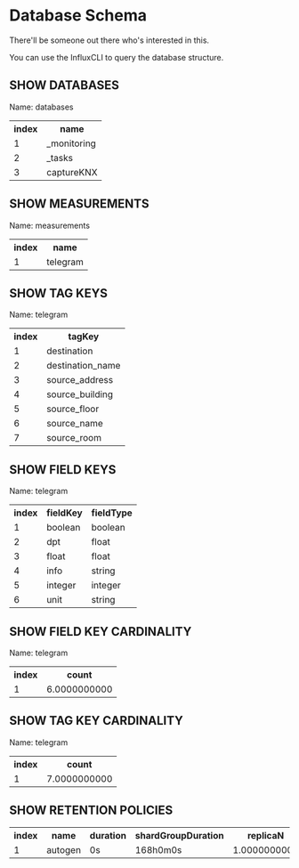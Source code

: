 
# Database Schema

There'll be someone out there who's interested in this.

You can use the InfluxCLI to query the database structure.

## SHOW DATABASES

Name: databases

<table>
<tr><th>index</th><th>name</th></tr>
<tr><td>1</td><td>_monitoring</td></tr>
<tr><td>2</td><td>_tasks</td></tr>
<tr><td>3</td><td>captureKNX</td></tr>
</table>

## SHOW MEASUREMENTS

Name: measurements
<table>
<tr><th>index</th><th>name</th></tr>
<tr><td>1</td><td>telegram</td></tr>
</table>

## SHOW TAG KEYS

Name: telegram

<table>
<tr><th>index</th><th>tagKey</th></tr>
<tr><td>1</td><td>destination</td></tr>
<tr><td>2</td><td>destination_name</td></tr>
<tr><td>3</td><td>source_address</td></tr>
<tr><td>4</td><td>source_building</td></tr>
<tr><td>5</td><td>source_floor</td></tr>
<tr><td>6</td><td>source_name</td></tr>
<tr><td>7</td><td>source_room</td></tr>
</table>

## SHOW FIELD KEYS

Name: telegram

<table>
<tr><th>index</th><th>fieldKey</th><th>fieldType</th></tr>
<tr><td>1</td><td>boolean</td><td>boolean</td></tr>
<tr><td>2</td><td>dpt</td><td>float</td></tr>
<tr><td>3</td><td>float</td><td>float</td></tr>
<tr><td>4</td><td>info</td><td>string</td></tr>
<tr><td>5</td><td>integer</td><td>integer</td></tr>
<tr><td>6</td><td>unit</td><td>string</td></tr>
</table>

## SHOW FIELD KEY CARDINALITY

Name: telegram

<table>
<tr><th>index</th><th>count</th></tr>
<tr><td>1</td><td>6.0000000000</td></tr>
</table>

## SHOW TAG KEY CARDINALITY
Name: telegram

<table>
<tr><th>index</th><th>count</th></tr>
<tr><td>1</td><td>7.0000000000</td></tr>
</table>

## SHOW RETENTION POLICIES

<table>
<tr><th>index</th><th>name</th><th>duration</th><th>shardGroupDuration</th><th>replicaN</th><th>default</th></tr>
<tr><td>1</td><td>autogen</td><td>0s</td><td>168h0m0s</td><td>1.0000000000</td><td>true</td></tr>
</table>
